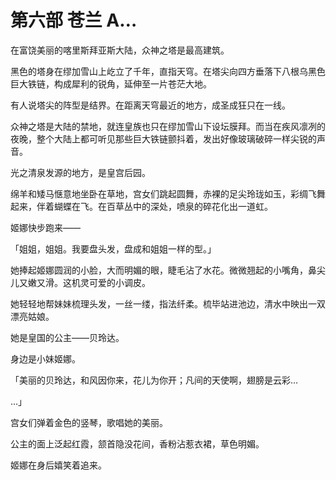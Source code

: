 # 第六部 苍兰 A…

在富饶美丽的喀里斯拜亚斯大陆，众神之塔是最高建筑。

黑色的塔身在缪加雪山上屹立了千年，直指天穹。在塔尖向四方垂落下八根乌黑色巨大铁链，构成犀利的锐角，延伸至一片苍茫大地。

有人说塔尖的阵型是结界。在距离天穹最近的地方，成圣成狂只在一线。

众神之塔是大陆的禁地，就连皇族也只在缪加雪山下设坛膜拜。而当在疾风凛冽的夜晚，整个大陆上都可听见那些巨大铁链颤抖着，发出好像玻璃破碎一样尖锐的声音。

光之清泉发源的地方，是皇宫后园。

绵羊和矮马惬意地坐卧在草地，宫女们跳起圆舞，赤裸的足尖玲珑如玉，彩绸飞舞起来，伴着蝴蝶在飞。在百草丛中的深处，喷泉的碎花化出一道虹。

姬娜快步跑来——

「姐姐，姐姐。我要盘头发，盘成和姐姐一样的型。」

她捧起姬娜圆润的小脸，大而明媚的眼，睫毛沾了水花。微微翘起的小嘴角，鼻尖儿又嫩又滑。这机灵可爱的小调皮。

她轻轻地帮妹妹梳理头发，一丝一缕，指法纤柔。梳毕站进池边，清水中映出一双漂亮姑娘。

她是皇国的公主——贝玲达。

身边是小妹姬娜。

「美丽的贝玲达，和风因你来，花儿为你开；凡间的天使啊，翅膀是云彩…

…」

宫女们弹着金色的竖琴，歌唱她的美丽。

公主的面上泛起红霞，颔首隐没花间，香粉沾惹衣裙，草色明媚。

姬娜在身后嬉笑着追来。

